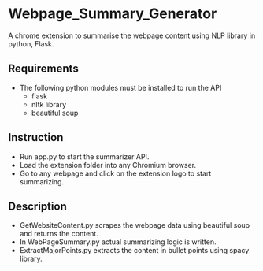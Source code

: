 # Webpage_Summary_Generator
A chrome extension to summarise the webpage content using NLP library in python, Flask.

## Requirements
* The following python modules must be installed to run the API
    - flask
    - nltk library
    - beautiful soup
## Instruction
* Run app.py to start the summarizer API.
* Load the extension folder into any Chromium browser.
* Go to any webpage and click on the extension logo to start summarizing.

## Description
* GetWebsiteContent.py scrapes the webpage data using beautiful soup and returns the content.
* In WebPageSummary.py actual summarizing logic is written.  
* ExtractMajorPoints.py extracts the content in bullet points using spacy library.